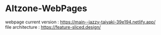 # Altzone-WebPages
webpage current version : https://main--jazzy-taiyaki-39e194.netlify.app/ <br/>
file architecture : https://feature-sliced.design/
